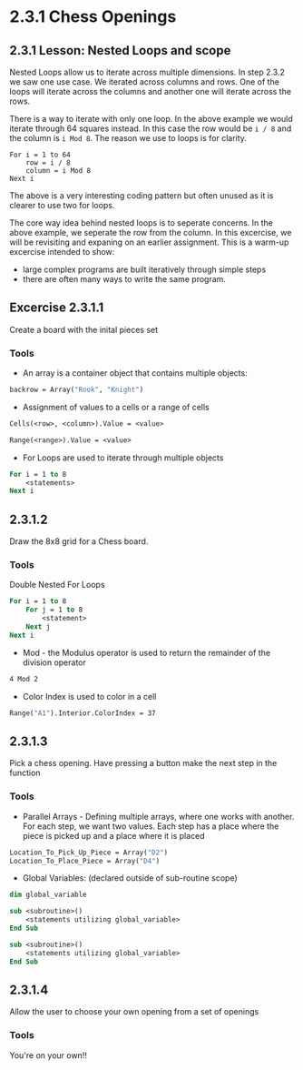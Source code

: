 # 2.3.1 Chess Openings


## 2.3.1 Lesson: Nested Loops and scope
Nested Loops allow us to iterate across multiple dimensions. In step 2.3.2 we saw one use case. We iterated across columns and rows. One of the loops will iterate across the columns and another one will iterate across the rows. 

There is a way to iterate with only one loop. In the above example we would iterate through 64 squares instead. In this case the row would be `i / 8` and the column is `i Mod 8`. The reason we use to loops is for clarity.
```
For i = 1 to 64
    row = i / 8
    column = i Mod 8
Next i
```
The above is a very interesting coding pattern but often unused as it is clearer to use two for loops. 

The core way idea behind nested loops is to seperate concerns. In the above example, we seperate the row from the column. 
In this excercise, we will be revisiting and expaning on an earlier assignment. This is a warm-up excercise intended to show:
 - large complex programs are built iteratively through simple steps
 - there are often many ways to write the same program. 


## Excercise 2.3.1.1
Create a board with the inital pieces set 
### Tools
 - An array is a container object that contains multiple objects:
```vb
backrow = Array("Rook", "Knight")
```
 - Assignment of values to a cells or a range of cells
```vb
Cells(<row>, <column>).Value = <value>
```
```vb
Range(<range>).Value = <value>
```
 - For Loops are used to iterate through multiple objects
```vb
For i = 1 to 8
    <statements>
Next i
```

## 2.3.1.2
Draw the 8x8 grid for a Chess board.

### Tools
Double Nested For Loops
```vb
For i = 1 to 8
    For j = 1 to 8
        <statement>
    Next j
Next i
```

 - Mod - the Modulus operator is used to return the remainder of the division operator
```vb
4 Mod 2
```

 - Color Index is used to color in a cell
```vb
Range("A1").Interior.ColorIndex = 37
```

## 2.3.1.3
Pick a chess opening. Have pressing a button make the next step in the function
### Tools

 - Parallel Arrays - Defining multiple arrays, where one works with another. For each step, we want two values. Each step has a place where the piece is picked up and a place where it is placed
```vb
Location_To_Pick_Up_Piece = Array("D2")
Location_To_Place_Piece = Array("D4")
```

 - Global Variables: (declared outside of sub-routine scope)
```vb
dim global_variable

sub <subroutine>()
    <statements utilizing global_variable>
End Sub

sub <subroutine>()
    <statements utilizing global_variable>
End Sub
```

## 2.3.1.4
Allow the user to choose your own opening from a set of openings

### Tools
You're on your own!!
